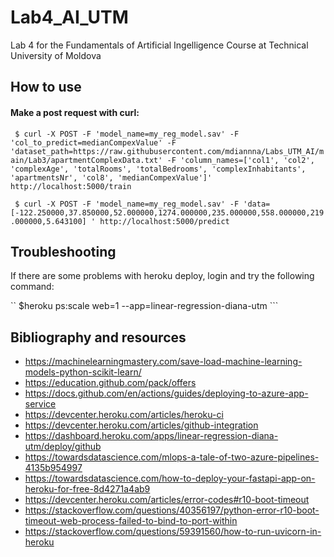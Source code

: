 # Lab4_AI_UTM

Lab 4 for the Fundamentals of Artificial Ingelligence Course at Technical University of Moldova

## How to use
#### Make a post request with curl:
``` $ curl -X POST -F 'model_name=my_reg_model.sav' -F 'col_to_predict=medianCompexValue' -F 'dataset_path=https://raw.githubusercontent.com/mdiannna/Labs_UTM_AI/main/Lab3/apartmentComplexData.txt' -F 'column_names=['col1', 'col2', 'complexAge', 'totalRooms', 'totalBedrooms', 'complexInhabitants', 'apartmentsNr', 'col8', 'medianCompexValue']' http://localhost:5000/train```


``` $ curl -X POST -F 'model_name=my_reg_model.sav' -F 'data=[-122.250000,37.850000,52.000000,1274.000000,235.000000,558.000000,219.000000,5.643100] ' http://localhost:5000/predict```


## Troubleshooting
If there are some problems with heroku deploy, login and try the following command:

`` $heroku ps:scale web=1 --app=linear-regression-diana-utm ```

## Bibliography and resources 
- https://machinelearningmastery.com/save-load-machine-learning-models-python-scikit-learn/
- https://education.github.com/pack/offers
- https://docs.github.com/en/actions/guides/deploying-to-azure-app-service
- https://devcenter.heroku.com/articles/heroku-ci
- https://devcenter.heroku.com/articles/github-integration
- https://dashboard.heroku.com/apps/linear-regression-diana-utm/deploy/github
- https://towardsdatascience.com/mlops-a-tale-of-two-azure-pipelines-4135b954997
- https://towardsdatascience.com/how-to-deploy-your-fastapi-app-on-heroku-for-free-8d4271a4ab9
- https://devcenter.heroku.com/articles/error-codes#r10-boot-timeout
- https://stackoverflow.com/questions/40356197/python-error-r10-boot-timeout-web-process-failed-to-bind-to-port-within
- https://stackoverflow.com/questions/59391560/how-to-run-uvicorn-in-heroku